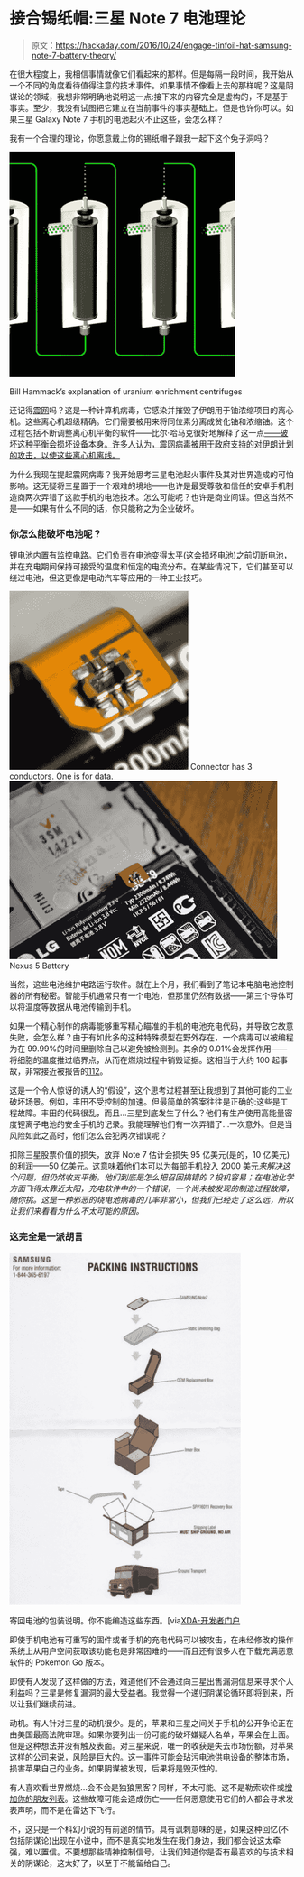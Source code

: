 # 接合锡纸帽:三星 Note 7 电池理论

> 原文：<https://hackaday.com/2016/10/24/engage-tinfoil-hat-samsung-note-7-battery-theory/>

在很大程度上，我相信事情就像它们看起来的那样。但是每隔一段时间，我开始从一个不同的角度看待值得注意的技术事件。如果事情不像看上去的那样呢？这是阴谋论的领域，我想非常明确地说明这一点:接下来的内容完全是虚构的，不是基于事实。至少，我没有试图把它建立在当前事件的事实基础上。但是也许你可以。如果三星 Galaxy Note 7 手机的电池起火不止这些，会怎么样？

我有一个合理的理论，你愿意戴上你的锡纸帽子跟我一起下这个兔子洞吗？

![Bill Hammack's explanation of uranium enrichment centrifuges](img/b17748814517a11346aa19b3e9468620.png)

Bill Hammack’s explanation of uranium enrichment centrifuges

还记得[震网](https://en.wikipedia.org/wiki/Stuxnet)吗？这是一种计算机病毒，它感染并摧毁了伊朗用于铀浓缩项目的离心机。这些离心机超级精确。它们需要被用来将同位素分离成贫化铀和浓缩铀。这个过程包括不断调整离心机平衡的软件——比尔·哈马克很好地解释了这一点[——破坏这种平衡会损坏设备本身。许多人认为，震网病毒被用于政府支持的对伊朗计划的攻击，以使这些离心机离线。](https://www.youtube.com/watch?v=OcgKDSwINOA)

为什么我现在提起震网病毒？我开始思考三星电池起火事件及其对世界造成的可怕影响。这无疑将三星置于一个艰难的境地——也许是最受尊敬和信任的安卓手机制造商两次弄错了这款手机的电池技术。怎么可能呢？也许是商业间谍。但这当然不是——如果有什么不同的话，你只能称之为企业破坏。

### 你怎么能破坏电池呢？

锂电池内置有监控电路。它们负责在电池变得太平(这会损坏电池)之前切断电池，并在充电期间保持可接受的温度和恒定的电流分布。在某些情况下，它们甚至可以绕过电池，但这更像是电动汽车等应用的一种工业技巧。

 [![Connector has 3 conductors. One is for data.](img/6ad1b604f80e2bc6288641572f2d60f4.png "nexus-5-battery-connector-detail")](https://hackaday.com/2016/10/24/engage-tinfoil-hat-samsung-note-7-battery-theory/nexus-5-battery-connector-detail/) Connector has 3 conductors. One is for data. [![Nexus 5 Battery](img/e0091596fd70946f4ba9f0895ba0a30c.png "nexus-5-battery-connector")](https://hackaday.com/2016/10/24/engage-tinfoil-hat-samsung-note-7-battery-theory/nexus-5-battery-connector/) Nexus 5 Battery

当然，这些电池维护电路运行软件。就在上个月，我们看到了笔记本电脑电池控制器的所有秘密。智能手机通常只有一个电池，但那里仍然有数据——第三个导体可以将温度等数据从电池传输到手机。

如果一个精心制作的病毒能够重写精心瞄准的手机的电池充电代码，并导致它故意失败，会怎么样？由于有如此多的这种特殊模型在野外存在，一个病毒可以被编程为在 99.99%的时间里删除自己以避免被检测到。其余的 0.01%会发挥作用——将细胞的温度推过临界点，从而在燃烧过程中销毁证据。这相当于大约 100 起事故，非常接近被报告的[112](https://www.cnet.com/news/why-is-samsung-galaxy-note-7-exploding-overheating/)。

这是一个令人惊讶的诱人的“假设”，这个思考过程甚至让我想到了其他可能的工业破坏场景。例如，丰田不受控制的加速。但最简单的答案往往是正确的:这些是工程故障。丰田的代码很乱，而且…三星到底发生了什么？他们有生产使用高能量密度锂离子电池的安全手机的记录。我能理解他们有一次弄错了…一次意外。但是当风险如此之高时，他们怎么会犯两次错误呢？

扣除三星股票价值的损失，放弃 Note 7 估计会损失 95 亿美元(是的，10 亿美元)的利润——50 亿美元。这意味着他们本可以为每部手机投入 2000 美元*来解决这个问题，但仍然收支平衡。他们到底是怎么把召回搞错的？投机容易；在电池化学方面飞得太靠近太阳，充电软件中的一个错误，一个尚未被发现的制造过程故障，随你挑。这是一种邪恶的烧电池病毒的几率非常小，但我们已经走了这么远，所以让我们来看看为什么不太可能的原因。*

### 这完全是一派胡言

[![samsung-galaxy-note-7-battery-return-box-instructions](img/8a33fc08aa8efbd49c0853f7ee604bf0.png)](https://hackaday.com/wp-content/uploads/2016/10/samsung-galaxy-note-7-battery-return-box-instructions.png) 

寄回电池的包装说明。你不能编造这些东西。[via[XDA-开发者门户](http://www.xda-developers.com/samsung-sent-us-a-note-7-return-kit-with-a-thermally-insulated-box-and-safety-gloves/)

即使手机电池有可重写的固件或者手机的充电代码可以被攻击，在未经修改的操作系统上从用户空间获取该功能也是非常困难的——而且还有很多人在下载充满恶意软件的 Pokemon Go 版本。

即使有人发现了这样做的方法，难道他们不会通过向三星出售漏洞信息来寻求个人利益吗？三星是修复漏洞的最大受益者。我觉得一个递归阴谋论循环即将到来，所以让我们继续前进。

动机。有人针对三星的动机很少。是的，苹果和三星之间关于手机的公开争论正在由美国最高法院审理。如果你要列出一份可能的破坏嫌疑人名单，苹果会在上面。但是这种想法并没有触及表面。对三星来说，唯一的收获是失去市场份额，对苹果这样的公司来说，风险是巨大的。这一事件可能会玷污电池供电设备的整体市场，损害苹果自己的业务。如果阴谋被发现，后果将是毁灭性的。

有人喜欢看世界燃烧…会不会是独狼黑客？同样，不太可能。这不是勒索软件或[增加你的朋友列表](http://hackaday.com/2016/03/09/the-dark-arts-sql-injection-and-secure-passwords/)。这些故障可能会造成伤亡——任何恶意使用它们的人都会寻求发表声明，而不是在雷达下飞行。

不，这只是一个科幻小说的有前途的情节。具有讽刺意味的是，如果这种回忆(不包括阴谋论)出现在小说中，而不是真实地发生在我们身边，我们都会说这太牵强，难以置信。不要想那些精神控制信号，让我们知道你是否有最喜欢的与技术相关的阴谋论，这太好了，以至于不能留给自己。